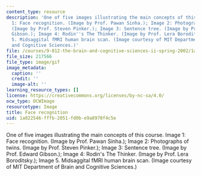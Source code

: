 ```yaml
---
content_type: resource
description: 'One of five images illustrating the main concepts of this course. Image
  1: Face recognition. (Image by Prof. Pawan Sinha.); Image 2: Photographs of twins.
  (Image by Prof. Steven Pinker.); Image 3: Sentence tree. (Image by Prof. Edward
  Gibson.); Image 4: Rodin''s The Thinker. (Image by Prof. Lera Boroditsky.); Image
  5. Midsaggital fMRI human brain scan. (Image courtesy of MIT Department of Brain
  and Cognitive Sciences.)'
file: /courses/9-012-the-brain-and-cognitive-sciences-ii-spring-2002/1a022546fffb2051fd0be9a8970f4c5e_chp_9_012.gif
file_size: 217566
file_type: image/gif
image_metadata:
  caption: ''
  credit: ''
  image-alt: ''
learning_resource_types: []
license: https://creativecommons.org/licenses/by-nc-sa/4.0/
ocw_type: OCWImage
resourcetype: Image
title: Face recognition
uid: 1a022546-fffb-2051-fd0b-e9a8970f4c5e
---
```

One of five images illustrating the main concepts of this course. Image 1: Face recognition. (Image by Prof. Pawan Sinha.); Image 2: Photographs of twins. (Image by Prof. Steven Pinker.); Image 3: Sentence tree. (Image by Prof. Edward Gibson.); Image 4: Rodin's The Thinker. (Image by Prof. Lera Boroditsky.); Image 5. Midsaggital fMRI human brain scan. (Image courtesy of MIT Department of Brain and Cognitive Sciences.)